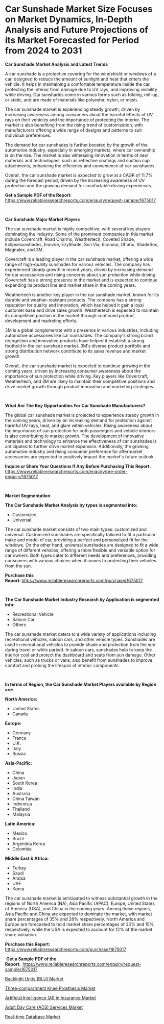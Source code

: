 <p><h1>Car Sunshade Market Size Focuses on Market Dynamics, In-Depth Analysis and Future Projections of its Market Forecasted for Period from 2024 to 2031</h1></p><p><strong>Car Sunshade Market Analysis and Latest Trends</strong></p>
<p><p>A car sunshade is a protective covering for the windshield or windows of a car, designed to reduce the amount of sunlight and heat that enters the vehicle. It helps in maintaining a comfortable temperature inside the car, protecting the interior from damage due to UV rays, and improving visibility while driving. Car sunshades come in various forms such as folding, roll-up, or static, and are made of materials like polyester, nylon, or mesh.</p><p>The car sunshade market is experiencing steady growth, driven by increasing awareness among consumers about the harmful effects of UV rays on their vehicles and the importance of protecting the interior. The market is also benefiting from the rising trend of customization, with manufacturers offering a wide range of designs and patterns to suit individual preferences.</p><p>The demand for car sunshades is further boosted by the growth of the automotive industry, especially in emerging markets, where car ownership is on the rise. The market is also witnessing innovation in terms of new materials and technologies, such as reflective coatings and suction cup attachments, enhancing the efficiency and convenience of car sunshades.</p><p>Overall, the car sunshade market is expected to grow at a CAGR of 11.7% during the forecast period, driven by the increasing awareness of UV protection and the growing demand for comfortable driving experiences.</p></p>
<p><strong>Get a Sample PDF of the Report:&nbsp;</strong> <a href="https://www.reliableresearchreports.com/enquiry/request-sample/1675017">https://www.reliableresearchreports.com/enquiry/request-sample/1675017</a></p>
<p>&nbsp;</p>
<p><strong>Car Sunshade Major Market Players</strong></p>
<p><p>The car sunshade market is highly competitive, with several key players dominating the industry. Some of the prominent companies in this market include Covercraft, Road Charms, Weathertech, Coveted Shade, Eclipsesunshades, Enovoe, EzyShade, Sun Via, Econour, Ohuhu, ShadeSox, Magnalex, and 3M.</p><p>Covercraft is a leading player in the car sunshade market, offering a wide range of high-quality sunshades for various vehicles. The company has experienced steady growth in recent years, driven by increasing demand for car accessories and rising concerns about sun protection while driving. Covercraft has a strong presence in the market and is expected to continue expanding its product line and market share in the coming years.</p><p>Weathertech is another key player in the car sunshade market, known for its durable and weather-resistant products. The company has a strong reputation for quality and innovation, which has helped it gain a loyal customer base and drive sales growth. Weathertech is expected to maintain its competitive position in the market through continued product development and marketing efforts.</p><p>3M is a global conglomerate with a presence in various industries, including automotive accessories like car sunshades. The company's strong brand recognition and innovative products have helped it establish a strong foothold in the car sunshade market. 3M's diverse product portfolio and strong distribution network contribute to its sales revenue and market growth.</p><p>Overall, the car sunshade market is expected to continue growing in the coming years, driven by increasing consumer awareness about the importance of sun protection while driving. Key players like Covercraft, Weathertech, and 3M are likely to maintain their competitive positions and drive market growth through product innovation and marketing strategies.</p></p>
<p>&nbsp;</p>
<p><strong>What Are The Key Opportunities For Car Sunshade Manufacturers?</strong></p>
<p><p>The global car sunshade market is projected to experience steady growth in the coming years, driven by an increasing demand for protection against harmful UV rays, heat, and glare within vehicles. Rising awareness about the importance of sun protection for both passengers and vehicle interiors is also contributing to market growth. The development of innovative materials and technology to enhance the effectiveness of car sunshades is anticipated to further drive market expansion. Additionally, the growing automotive industry and rising consumer preference for aftermarket accessories are expected to positively impact the market's future outlook.</p></p>
<p><strong>Inquire or Share Your Questions If Any Before Purchasing This Report:</strong> <a href="https://www.reliableresearchreports.com/enquiry/pre-order-enquiry/1675017">https://www.reliableresearchreports.com/enquiry/pre-order-enquiry/1675017</a></p>
<p>&nbsp;</p>
<p><strong>Market Segmentation</strong></p>
<p><strong>The Car Sunshade Market Analysis by types is segmented into:</strong></p>
<p><ul><li>Customized</li><li>Universal</li></ul></p>
<p><p>The car sunshade market consists of two main types: customized and universal. Customized sunshades are specifically tailored to fit a particular make and model of car, providing a perfect and personalized fit for the windows. On the other hand, universal sunshades are designed to fit a wide range of different vehicles, offering a more flexible and versatile option for car owners. Both types cater to different needs and preferences, providing consumers with various choices when it comes to protecting their vehicles from the sun.</p></p>
<p><strong>Purchase this Report:&nbsp;</strong><a href="https://www.reliableresearchreports.com/purchase/1675017">https://www.reliableresearchreports.com/purchase/1675017</a></p>
<p>&nbsp;</p>
<p><strong>The Car Sunshade Market Industry Research by Application is segmented into:</strong></p>
<p><ul><li>Recreational Vehicle</li><li>Saloon Car</li><li>Others</li></ul></p>
<p><p>The car sunshade market caters to a wide variety of applications including recreational vehicles, saloon cars, and other vehicle types. Sunshades are used in recreational vehicles to provide shade and protection from the sun during travel or while parked. In saloon cars, sunshades help to keep the interior cool and protect the dashboard and seats from sun damage. Other vehicles, such as trucks or vans, also benefit from sunshades to improve comfort and prolong the lifespan of interior components.</p></p>
<p>&nbsp;</p>
<p><strong>In terms of Region, the Car Sunshade Market Players available by Region are:</strong></p>
<p>
    <p> <strong> North America: </strong>
        <ul>
            <li>United States</li>
            <li>Canada</li>
        </ul>
        </p> 
    <p> <strong> Europe: </strong>
        <ul>
            <li>Germany</li>
            <li>France</li>
            <li>U.K.</li>
            <li>Italy</li>
            <li>Russia</li>
        </ul>
        </p> 
    <p> <strong> Asia-Pacific: </strong>
        <ul>
            <li>China</li>
            <li>Japan</li>
            <li>South Korea</li>
            <li>India</li>
            <li>Australia</li>
            <li>China Taiwan</li>
            <li>Indonesia</li>
            <li>Thailand</li>
            <li>Malaysia</li>
        </ul>
        </p> 
    <p> <strong> Latin America: </strong>
        <ul>
            <li>Mexico</li>
            <li>Brazil</li>
            <li>Argentina Korea</li>
            <li>Colombia</li>
        </ul>
        </p> 
    <p> <strong> Middle East & Africa: </strong>
        <ul>
            <li>Turkey</li>
            <li>Saudi</li>
            <li>Arabia</li>
            <li>UAE</li>
            <li>Korea</li>
        </ul>
    </p>
    </p>
<p><p>The car sunshade market is anticipated to witness substantial growth in the regions of North America (NA), Asia Pacific (APAC), Europe, United States of America (USA), and China in the coming years. Among these regions, Asia Pacific and China are expected to dominate the market, with market share percentages of 35% and 28% respectively. North America and Europe are forecasted to hold market share percentages of 20% and 15% respectively, while the USA is expected to account for 12% of the market share valuation.</p></p>
<p><strong>Purchase this Report: </strong><a href="https://www.reliableresearchreports.com/purchase/1675017">https://www.reliableresearchreports.com/purchase/1675017</a></p>
<p>&nbsp;<strong>Get a Sample PDF of the Report:&nbsp;&nbsp;</strong><a href="https://www.reliableresearchreports.com/enquiry/request-sample/1675017">https://www.reliableresearchreports.com/enquiry/request-sample/1675017</a></p>
<p><strong></strong></p>
<p><p><a href="https://github.com/RickHolmes3/Market-Research-Report-List-3/blob/main/backlight-units-blu-market.md">Backlight Units (BLU) Market</a></p><p><a href="https://github.com/Alonsoolds3wq1d81czn8rbol/Market-Research-Report-List-1/blob/main/three-compartment-knee-prosthesis-market.md">Three-compartment Knee Prosthesis Market</a></p><p><a href="https://medium.com/@juliepayne1928/artificial-intelligence-ai-in-insurance-market-competitive-analysis-market-trends-and-forecast-59c6fdfa2639">Artificial Intelligence (AI) in Insurance Market</a></p><p><a href="https://medium.com/@akshatreportprime/adult-day-care-ads-services-market-insights-into-market-cagr-market-trends-and-growth-3ab7118bcdab">Adult Day Care (ADS) Services Market</a></p><p><a href="https://medium.com/@akshatreportprime/real-time-database-market-furnishes-information-on-market-share-market-trends-and-market-growth-b8cd1f9ba0e7">Real-time Database Market</a></p></p>